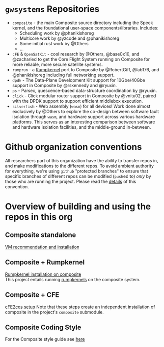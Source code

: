 # `gwsystems` Repositories

- `composite` - the main Composite source directory including the Speck kernel, and the foundational user-space components/libraries.  Includes:
    + Scheduling work by @phanikishoreg
    + Multicore work by @yzcode and @phanikishoreg
    + Some initial rust work by @Others
    + ...
- `cFE` & `OpenSatKit` - cool research by @Others, @base0x10, and @zacharied to get the Core Flight System running on Composite for more reliable, more secure satellite systems.
- `rumprun` - a [Rumpkernel](http://rumpkernel.org/) port to Composite by @RobertGiff, @lab176, and @phanikishoreg including full networking support.
- `dpdk` - The Data-Plane Development Kit support for 10Gbe/40Gbe support in Composite by @rskennedy and @ryuxin.
- `ps` - Parsec, quescence-based data-structure coordination by @ryuxin.
- `click` - Click modular router support in Composite by @vnitu02, paired with the DPDK support to support efficient middlebox execution.
- `silverfish` - Web assembly (`wasm`) for all devices!  Work done almost exclusively by @Others to explore the co-design between software fault isolation through `wasm`, and hardware support across various hardware platforms.  This serves as an interesting comparison between software and hardware isolation facilities, and the middle-ground in-between.

# Github organization conventions

All researchers part of this organization have the ability to transfer repos in, and make modifications to the different repos.
To avoid ambient authority for everything, we're using `github` "protected branches" to ensure that specific branches of different repos can be modified (`push`ed to) *only* by those who are running the project.
Please read the [details](https://github.com/gwsystems/documentation/blob/master/github_conventions.md) of this convention.

# Overview of building and using the repos in this org

## Composite standalone
[VM recommendation and installation](https://github.com/gwsystems/composite/blob/ppos/doc/README.md)
## Composite + Rumpkernel
[Rumpkernel installation on composite](https://github.com/gwsystems/composite/blob/rumpkernel/doc/rumpkernel_with_composite.md)  
This project entails running [rumpkernels](http://rumpkernel.org/) on the composite system.  
## Composite + CFE
[cFE2cos setup](https://github.com/gw-shc/cFE2cos)
Note that these steps create an independent installation of composite in the project's `composite` submodule.
## Composite Coding Style
For the Composite style guide see [here](https://github.com/gwsystems/composite/blob/ppos/doc/style_guide/composite_coding_style.pdf)
